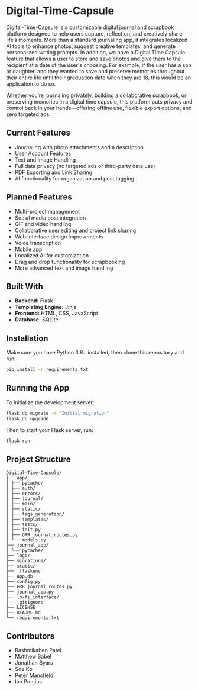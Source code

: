 # Digital-Time-Capsule

Digital-Time-Capsule is a customizable digital journal and scrapbook platform designed to help users capture, reflect on, and creatively share life’s moments. More than a standard journaling app, it integrates localized AI tools to enhance photos, suggest creative templates, and generate personalized writing prompts. In addition, we have a Digital Time Capsule feature that allows a user to store and save photos and give them to the recipient at a date of the user's choosing. For example, if the user has a son or daughter, and they wanted to save and preserve memories throughout their entire life until their graduation date when they are 18, this would be an application to do so. 

Whether you’re journaling privately, building a collaborative scrapbook, or preserving memories in a digital time capsule, this platform puts privacy and control back in your hands—offering offline use, flexible export options, and zero targeted ads.

## Current Features

-  Journaling with photo attachments and a description
-  User Account Features
-  Text and Image Handling
-  Full data privacy (no targeted ads or third-party data use)  
-  PDF Exporting and Link Sharing 
-  AI functionality for organization and post tagging

## Planned Features

- Multi-project management  
- Social media post integration  
- GIF and video handling  
- Collaborative user editing and project link sharing  
- Web interface design improvements  
- Voice transcription  
- Mobile app
- Localized AI for customization  
- Drag and drop functionality for scrapbooking  
- More advanced text and image handling  

## Built With

- **Backend:** Flask  
- **Templating Engine:** Jinja  
- **Frontend:** HTML, CSS, JavaScript  
- **Database:** SQLite

## Installation

Make sure you have Python 3.8+ installed, then clone this repository and run:

```bash
pip install -r requirements.txt
```
## Running the App

To initialize the development server:

```bash
flask db migrate -m "Initial migration"
flask db upgrade
```

Then to start your Flask server, run:
```bash
flask run
```

## Project Structure
```
Digital-Time-Capsule/
├── app/
│ ├── pycache/
│ ├── auth/
│ ├── errors/
│ ├── journal/
│ ├── main/
│ ├── static/
│ ├── tags_generation/
│ ├── templates/
│ ├── tests/
│ ├── init.py
│ ├── GRR_journal_routes.py
│ └── models.py
├── journal_app/
│ └── pycache/
├── logs/
├── migrations/
├── static/
├── .flaskenv
├── app.db
├── config.py
├── GRR_journal_routes.py
├── journal_app.py
├── lo-fi_interface/
├── .gitignore
├── LICENSE
├── README.md
└── requirements.txt
```
## Contributors

- Rashmikaben Patel  
- Matthew Sabel  
- Jonathan Byars  
- Soe Ko  
- Peter Mansfield  
- Ian Pontius



